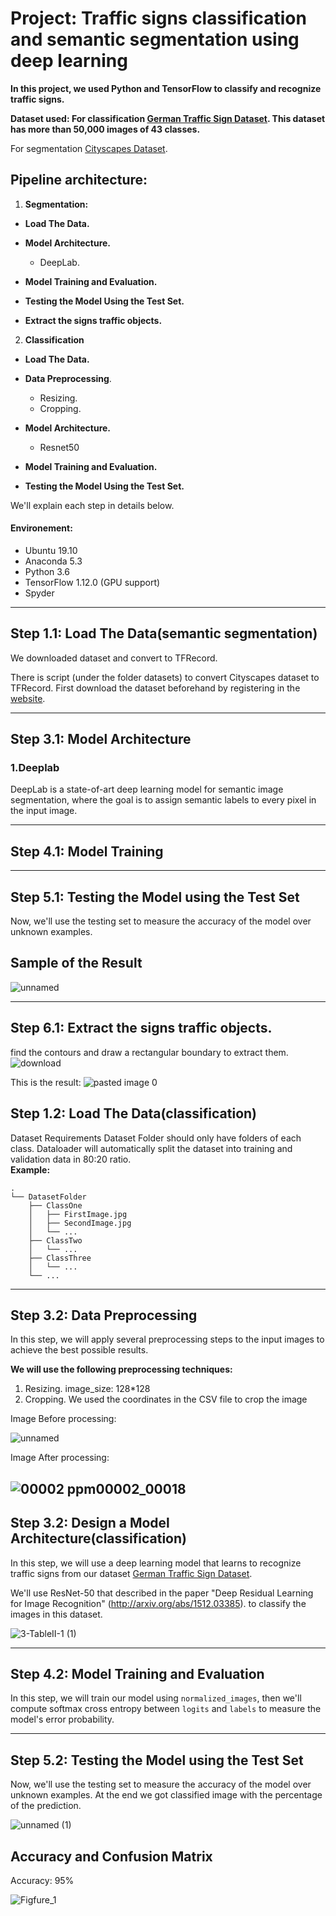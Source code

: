 # Project: **Traffic signs classification and semantic segmentation using deep learning** 
**In this project, we used Python and TensorFlow to classify and recognize traffic signs.**

**Dataset used: 
For classification [German Traffic Sign Dataset](http://benchmark.ini.rub.de/?section=gtsrb&subsection=dataset).
This dataset has more than 50,000 images of 43 classes.**

For segmentation [Cityscapes Dataset](https://www.cityscapes-dataset.com/).



## Pipeline architecture:

1.   **Segmentation:**

- **Load The Data.**
    
- **Model Architecture.**
    - DeepLab.
    
- **Model Training and Evaluation.**

- **Testing the Model Using the Test Set.**

- **Extract the signs traffic objects.**



2.   **Classification**

- **Load The Data.**

- **Data Preprocessing**.
    - Resizing.
    - Cropping.
    
- **Model Architecture.**
    - Resnet50
- **Model Training and Evaluation.**

- **Testing the Model Using the Test Set.**


We'll explain each step in details below.

#### Environement:
-  Ubuntu 19.10
-  Anaconda 5.3
-  Python 3.6
-  TensorFlow 1.12.0 (GPU support)
-  Spyder


---
## Step 1.1: Load The Data(semantic segmentation)

We downloaded dataset and convert to TFRecord.

There is  script (under the folder datasets) to convert Cityscapes dataset to TFRecord. First download the dataset beforehand by registering in the [website](https://www.cityscapes-dataset.com/).


---

## Step 3.1:  Model Architecture



### 1.Deeplab
DeepLab is a state-of-art deep learning model for semantic image segmentation,
where the goal is to assign semantic labels to every pixel in the input image.

---

## Step 4.1: Model Training 



---

## Step 5.1: Testing the Model using the Test Set

Now, we'll use the testing set to measure the accuracy of the model over unknown examples.

## Sample of the Result

![unnamed](https://user-images.githubusercontent.com/65299336/110251153-81c9eb00-7f7f-11eb-8f73-7f6c347b4b9e.png)


---

##  Step 6.1: Extract the signs traffic objects.

find the contours and draw a rectangular boundary to extract them.
![download](https://user-images.githubusercontent.com/65299336/110251244-fa30ac00-7f7f-11eb-852c-df2f685eb6e2.png)

This is the result:
![pasted image 0](https://user-images.githubusercontent.com/65299336/110251315-3a902a00-7f80-11eb-9f08-bceb1fbb3117.png)



## Step 1.2: Load The Data(classification)

Dataset Requirements
Dataset Folder should only have folders of each class. Dataloader will automatically split the dataset into training and validation data in 80:20 ratio.  
**Example:**

    .
    └── DatasetFolder
        ├── ClassOne                 
        │   ├── FirstImage.jpg                       
        │   ├── SecondImage.jpg                 
        │   └── ...    
        ├── ClassTwo  
        │   └── ...    
        ├── ClassThree               
        │   └── ...    
        └── ...

      

---

## Step 3.2: Data Preprocessing


In this step, we will apply several preprocessing steps to the input images to achieve the best possible results.

**We will use the following preprocessing techniques:**
1. Resizing.
   image_size: 128*128
3. Cropping.
   We used the coordinates in the CSV file to crop the image 

Image Before processing:

![unnamed](https://user-images.githubusercontent.com/65299336/110251366-6ca18c00-7f80-11eb-854e-346f8bf7eeb9.jpg)

Image After processing:

![00002 ppm00002_00018](https://user-images.githubusercontent.com/65299336/110251403-8e027800-7f80-11eb-94b1-07edf9212109.jpg)
---


## Step 3.2: Design a Model Architecture(classification)

In this step, we will use a deep learning model that learns to recognize traffic signs from our dataset [German Traffic Sign Dataset](http://benchmark.ini.rub.de/?section=gtsrb&subsection=dataset).

We'll use ResNet-50 that described in the paper "Deep Residual Learning for Image Recognition" (http://arxiv.org/abs/1512.03385). to classify the images in this dataset. 


![3-TableII-1 (1)](https://user-images.githubusercontent.com/65299336/110251438-b5f1db80-7f80-11eb-853c-8ce32e9901c8.png)



---

## Step 4.2: Model Training and Evaluation

In this step, we will train our model using `normalized_images`, then we'll compute softmax cross entropy between `logits` and `labels` to measure the model's error probability.

---

## Step 5.2: Testing the Model using the Test Set

Now, we'll use the testing set to measure the accuracy of the model over unknown examples.
At the end we got classified image with the percentage of the prediction.

![unnamed (1)](https://user-images.githubusercontent.com/65299336/110251544-3adcf500-7f81-11eb-8e96-d00652015635.png)

## Accuracy and Confusion Matrix
Accuracy: 95%

![Figfure_1](https://user-images.githubusercontent.com/65299336/110251592-7a0b4600-7f81-11eb-9e83-2187c36cd4cb.png)


